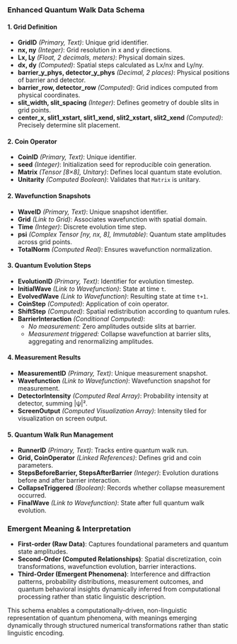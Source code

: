 ### Enhanced Quantum Walk Data Schema

#### 1. Grid Definition
- **GridID** *(Primary, Text)*: Unique grid identifier.
- **nx, ny** *(Integer)*: Grid resolution in x and y directions.
- **Lx, Ly** *(Float, 2 decimals, meters)*: Physical domain sizes.
- **dx, dy** *(Computed)*: Spatial steps calculated as Lx/nx and Ly/ny.
- **barrier_y_phys, detector_y_phys** *(Decimal, 2 places)*: Physical positions of barrier and detector.
- **barrier_row, detector_row** *(Computed)*: Grid indices computed from physical coordinates.
- **slit_width, slit_spacing** *(Integer)*: Defines geometry of double slits in grid points.
- **center_x, slit1_xstart, slit1_xend, slit2_xstart, slit2_xend** *(Computed)*: Precisely determine slit placement.

#### 2. Coin Operator
- **CoinID** *(Primary, Text)*: Unique identifier.
- **seed** *(Integer)*: Initialization seed for reproducible coin generation.
- **Matrix** *(Tensor [8×8], Unitary)*: Defines local quantum state evolution.
- **Unitarity** *(Computed Boolean)*: Validates that `Matrix` is unitary.

#### 2. Wavefunction Snapshots
- **WaveID** *(Primary, Text)*: Unique snapshot identifier.
- **Grid** *(Link to Grid)*: Associates wavefunction with spatial domain.
- **Time** *(Integer)*: Discrete evolution time step.
- **psi** *(Complex Tensor [ny, nx, 8], Immutable)*: Quantum state amplitudes across grid points.
- **TotalNorm** *(Computed Real)*: Ensures wavefunction normalization.

#### 3. Quantum Evolution Steps
- **EvolutionID** *(Primary, Text)*: Identifier for evolution timestep.
- **InitialWave** *(Link to Wavefunction)*: State at time `t`.
- **EvolvedWave** *(Link to Wavefunction)*: Resulting state at time `t+1`.
- **CoinStep** *(Computed)*: Application of coin operator.
- **ShiftStep** *(Computed)*: Spatial redistribution according to quantum rules.
- **BarrierInteraction** *(Conditional Computed)*:
  - *No measurement:* Zero amplitudes outside slits at barrier.
  - *Measurement triggered:* Collapse wavefunction at barrier slits, aggregating and renormalizing amplitudes.

#### 4. Measurement Results
- **MeasurementID** *(Primary, Text)*: Unique measurement snapshot.
- **Wavefunction** *(Link to Wavefunction)*: Wavefunction snapshot for measurement.
- **DetectorIntensity** *(Computed Real Array)*: Probability intensity at detector, summing |ψ|².
- **ScreenOutput** *(Computed Visualization Array)*: Intensity tiled for visualization on screen output.

#### 5. Quantum Walk Run Management
- **RunnerID** *(Primary, Text)*: Tracks entire quantum walk run.
- **Grid, CoinOperator** *(Linked References)*: Defines grid and coin parameters.
- **StepsBeforeBarrier, StepsAfterBarrier** *(Integer)*: Evolution durations before and after barrier interaction.
- **CollapseTriggered** *(Boolean)*: Records whether collapse measurement occurred.
- **FinalWave** *(Link to Wavefunction)*: State after full quantum walk evolution.

### Emergent Meaning & Interpretation
- **First-order (Raw Data)**: Captures foundational parameters and quantum state amplitudes.
- **Second-Order (Computed Relationships)**: Spatial discretization, coin transformations, wavefunction evolution, barrier interactions.
- **Third-Order (Emergent Phenomena)**: Interference and diffraction patterns, probability distributions, measurement outcomes, and quantum behavioral insights dynamically inferred from computational processing rather than static linguistic description.

This schema enables a computationally-driven, non-linguistic representation of quantum phenomena, with meanings emerging dynamically through structured numerical transformations rather than static linguistic encoding.

